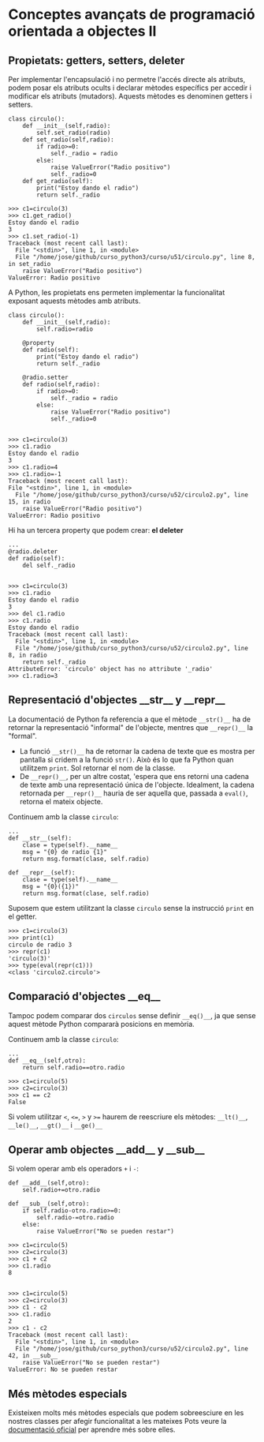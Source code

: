 # Conceptes avançats de programació orientada a objectes II


## Propietats: getters, setters, deleter

Per implementar l'encapsulació i no permetre l'accés directe als atributs, podem posar els atributs ocults i declarar mètodes específics per accedir i modificar els atributs (mutadors). Aquests mètodes es denominen getters i setters.

	class circulo():
		def __init__(self,radio):
			self.set_radio(radio)
		def set_radio(self,radio):
			if radio>=0:
				self._radio = radio
			else:
				raise ValueError("Radio positivo")
				self._radio=0
		def get_radio(self):
			print("Estoy dando el radio")
			return self._radio

	>>> c1=circulo(3)
	>>> c1.get_radio()
	Estoy dando el radio
	3
	>>> c1.set_radio(-1)
	Traceback (most recent call last):
	  File "<stdin>", line 1, in <module>
	  File "/home/jose/github/curso_python3/curso/u51/circulo.py", line 8, in set_radio
	    raise ValueError("Radio positivo")
	ValueError: Radio positivo

A Python, les propietats ens permeten implementar la funcionalitat exposant aquests mètodes amb atributs.

	class circulo():
		def __init__(self,radio):
			self.radio=radio
		
		@property
		def radio(self):
			print("Estoy dando el radio")
			return self._radio	

		@radio.setter
		def radio(self,radio):
			if radio>=0:
				self._radio = radio
			else:
				raise ValueError("Radio positivo")
				self._radio=0


	>>> c1=circulo(3)
	>>> c1.radio
	Estoy dando el radio
	3
	>>> c1.radio=4
	>>> c1.radio=-1
	Traceback (most recent call last):
  	File "<stdin>", line 1, in <module>
	  File "/home/jose/github/curso_python3/curso/u52/circulo2.py", line 15, in radio
	    raise ValueError("Radio positivo")
	ValueError: Radio positivo

Hi ha un tercera property que podem crear: **el deleter**

	...
	@radio.deleter
	def radio(self):
		del self._radio


	>>> c1=circulo(3)
	>>> c1.radio
	Estoy dando el radio
	3
	>>> del c1.radio
	>>> c1.radio
	Estoy dando el radio
	Traceback (most recent call last):
	  File "<stdin>", line 1, in <module>
	  File "/home/jose/github/curso_python3/curso/u52/circulo2.py", line 8, in radio
	    return self._radio
	AttributeError: 'circulo' object has no attribute '_radio'
	>>> c1.radio=3

## Representació d'objectes \_\_str\_\_ y \_\_repr\_\_

La documentació de Python fa referencia a que el mètode `__str()__` ha de retornar la representació "informal" de l'objecte, mentres que `__repr()__` la "formal".

* La funció `__str()__` ha de retornar la cadena de texte que es mostra per pantalla si cridem a la funció `str()`. Això és lo que fa Python quan utilitzem `print`. Sol retornar el nom de la classe.
* De `__repr()__`, per un altre costat, 'espera que ens retorni una cadena de texte amb una representació única de l'objecte. Idealment, la cadena retornada per `__repr()__` hauria de ser aquella que, passada a `eval()`, retorna el mateix objecte.

Continuem amb la classe `circulo`:

	...
	def __str__(self):
		clase = type(self).__name__
		msg = "{0} de radio {1}"
		return msg.format(clase, self.radio)

	def __repr__(self):
		clase = type(self).__name__
		msg = "{0}({1})"
		return msg.format(clase, self.radio)


Suposem que estem utilitzant la classe `circulo` sense la instrucció `print` en el getter. 

	>>> c1=circulo(3)
	>>> print(c1)
	circulo de radio 3
	>>> repr(c1)
	'circulo(3)'
	>>> type(eval(repr(c1)))
	<class 'circulo2.circulo'>

## Comparació d'objectes \_\_eq\_\_

Tampoc podem comparar dos `circulos` sense definir `__eq()__`, ja que sense aquest mètode Python compararà posicions en memòria.

Continuem amb la classe `circulo`:
	
	...
	def __eq__(self,otro):
		return self.radio==otro.radio

	>>> c1=circulo(5)
	>>> c2=circulo(3)
	>>> c1 == c2
	False

Si volem utilitzar `<`, `<=`, `>` y `>=` haurem de reescriure els mètodes: `__lt()__`, `__le()__`, `__gt()__` i `__ge()__`

## Operar amb objectes \_\_add\_\_ y \_\_sub\_\_

Si volem operar amb els operadors `+` i `-`:

	def __add__(self,otro):
		self.radio+=otro.radio

	def __sub__(self,otro):
		if self.radio-otro.radio>=0:
			self.radio-=otro.radio
		else:
			raise ValueError("No se pueden restar")

	>>> c1=circulo(5)
	>>> c2=circulo(3)
	>>> c1 + c2
	>>> c1.radio
	8	
	

	>>> c1=circulo(5)
	>>> c2=circulo(3)
	>>> c1 - c2
	>>> c1.radio
	2
	>>> c1 - c2
	Traceback (most recent call last):
	  File "<stdin>", line 1, in <module>
	  File "/home/jose/github/curso_python3/curso/u52/circulo2.py", line 42, in __sub__
	    raise ValueError("No se pueden restar")
	ValueError: No se pueden restar

## Més mètodes especials

Existeixen molts més mètodes especials que podem sobreesciure en les nostres classes per afegir funcionalitat a les mateixes Pots veure la [documentació oficial](https://docs.python.org/3.11/reference/datamodel.html#special-method-names) per aprendre més sobre elles.